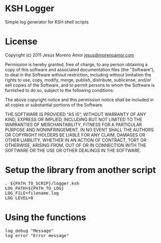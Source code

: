 KSH Logger
==========
Simple log generator for KSH shell scripts

License
==========
Copyright (c) 2011 Jesús Moreno Amor <jesus@morenoamor.com>

Permission is hereby granted, free of charge, to any
person obtaining a copy of this software and associated
documentation files (the "Software"), to deal in the
Software without restriction, including without limitation
the rights to use, copy, modify, merge, publish,
distribute, sublicense, and/or sell copies of the
Software, and to permit persons to whom the Software is
furnished to do so, subject to the following conditions:

The above copyright notice and this permission notice
shall be included in all copies or substantial portions of
the Software.

THE SOFTWARE IS PROVIDED "AS IS", WITHOUT WARRANTY OF ANY
KIND, EXPRESS OR IMPLIED, INCLUDING BUT NOT LIMITED TO THE
WARRANTIES OF MERCHANTABILITY, FITNESS FOR A PARTICULAR
PURPOSE AND NONINFRINGEMENT. IN NO EVENT SHALL THE AUTHORS
OR COPYRIGHT HOLDERS BE LIABLE FOR ANY CLAIM, DAMAGES OR
OTHER LIABILITY, WHETHER IN AN ACTION OF CONTRACT, TORT OR
OTHERWISE, ARISING FROM, OUT OF OR IN CONNECTION WITH THE
SOFTWARE OR THE USE OR OTHER DEALINGS IN THE SOFTWARE.

Setup the library from another script
==========
<pre>
. ${PATH_TO_SCRIP}/logger.ksh
LOG_PATH=${PATH_TO_LOG}
LOG_FILE=filename.log
LOG_LEVEL=0
</pre>

Using the functions
==========
<pre>
log_debug "Message"
log_error "Error message"
</pre>
